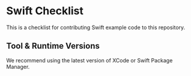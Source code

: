 # Swift Checklist

This is a checklist for contributing Swift example code to this repository.

## Tool & Runtime Versions

We recommend using the latest version of XCode or Swift Package Manager.
